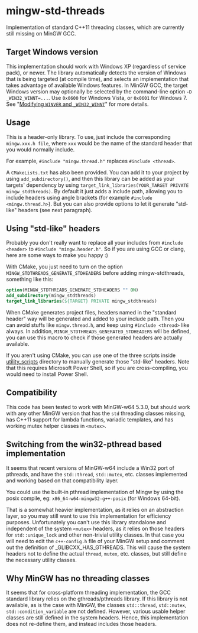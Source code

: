 mingw-std-threads
=================

Implementation of standard C++11 threading classes, which are currently still missing on MinGW GCC.

Target Windows version
----------------------
This implementation should work with Windows XP (regardless of service pack), or newer.
The library automatically detects the version of Windows that is being targeted (at compile time), and selects an implementation that takes advantage of available Windows features.
In MinGW GCC, the target Windows version may optionally be selected by the command-line option `-D _WIN32_WINNT=...`.
Use `0x0600` for Windows Vista, or `0x0601` for Windows 7.
See "[Modifying `WINVER` and `_WIN32_WINNT`](https://docs.microsoft.com/en-us/cpp/porting/modifying-winver-and-win32-winnt)" for more details.

Usage
-----

This is a header-only library. To use, just include the corresponding `mingw.xxx.h file`, where `xxx` would be the name of the standard header that you would normally include.

For example, `#include "mingw.thread.h"` replaces `#include <thread>`.

A `CMakeLists.txt` has also been provided. You can add it to your project by using `add_subdirectory()`, and then this library can be added as your targets' dependency by using `target_link_libraries(YOUR_TARGET PRIVATE mingw_stdthreads)`. By default it just adds a include path, allowing you to include headers using angle brackets (for example `#include <mingw.thread.h>`). But you can also provide options to let it generate "std-like" headers (see next paragraph).

Using "std-like" headers
------------------------

Probably you don't really want to replace all your includes from `#include <header>` to `#include "mingw.header.h"`. So if you are using GCC or clang, here are some ways to make you happy :)

With CMake, you just need to turn on the option `MINGW_STDTHREADS_GENERATE_STDHEADERS` before adding mingw-stdthreads, something like this:
```CMake
option(MINGW_STDTHREADS_GENERATE_STDHEADERS "" ON)
add_subdirectory(mingw_stdthreads)
target_link_libraries(${TARGET} PRIVATE mingw_stdthreads)
```
When CMake generates project files, headers named in the "standard header" way will be generated and added to your include path. Then you can avoid stuffs like `mingw.thread.h`, and keep using `#include <thread>` like always. In addition, `MINGW_STDTHREADS_GENERATED_STDHEADERS` will be defined, you can use this macro to check if those generated headers are actually available.

If you aren't using CMake, you can use one of the three scripts inside [utility_scripts](utility_scripts) directory to manually generate those "std-like" headers. Note that this requires Microsoft Power Shell, so if you are cross-compiling, you would need to install Power Shell.

Compatibility
-------------

This code has been tested to work with MinGW-w64 5.3.0, but should work with any other MinGW version that has the `std` threading classes missing, has C++11 support for lambda functions, variadic templates, and has working mutex helper classes in `<mutex>`.

Switching from the win32-pthread based implementation
-----------------------------------------------------
It seems that recent versions of MinGW-w64 include a Win32 port of pthreads, and have the `std::thread`, `std::mutex`, etc. classes implemented and working based on that compatibility layer.

You could use the built-in pthread implementation of Mingw by using the posix compile, eg: `x86_64-w64-mingw32-g++-posix` (for Windows 64-bit).

That is a somewhat heavier implementation, as it relies on an abstraction layer, so you may still want to use this implementation for efficiency purposes.
Unfortunately you can't use this library standalone and independent of the system `<mutex>` headers, as it relies on those headers for `std::unique_lock` and other non-trivial utility classes.
In that case you will need to edit the `c++-config.h` file of your MinGW setup and comment out the definition of _GLIBCXX_HAS_GTHREADS.
This will cause the system headers not to define the actual `thread`, `mutex`, etc. classes, but still define the necessary utility classes.

Why MinGW has no threading classes 
----------------------------------
It seems that for cross-platform threading implementation, the GCC standard library relies on the gthreads/pthreads library.
If this library is not available, as is the case with MinGW, the classes `std::thread`, `std::mutex`, `std::condition_variable` are not defined.
However, various usable helper classes are still defined in the system headers.
Hence, this implementation does not re-define them, and instead includes those headers.

